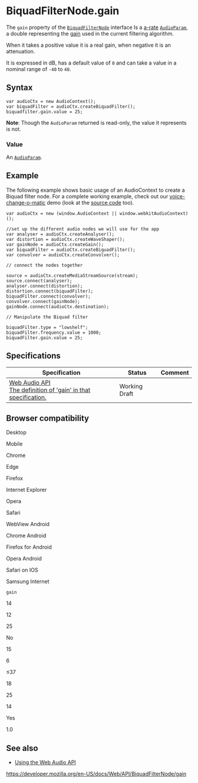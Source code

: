 # BiquadFilterNode.gain

The `gain` property of the [`BiquadFilterNode`](../biquadfilternode) interface Is a [a-rate](../audioparam#a-rate) [`AudioParam`](../audioparam), a double representing the [gain](https://en.wikipedia.org/wiki/Gain) used in the current filtering algorithm.

When it takes a positive value it is a real gain, when negative it is an attenuation.

It is expressed in dB, has a default value of `0` and can take a value in a nominal range of `-40` to `40`.

## Syntax

    var audioCtx = new AudioContext();
    var biquadFilter = audioCtx.createBiquadFilter();
    biquadfilter.gain.value = 25;

**Note**: Though the `AudioParam` returned is read-only, the value it represents is not.

### Value

An [`AudioParam`](../audioparam).

## Example

The following example shows basic usage of an AudioContext to create a Biquad filter node. For a complete working example, check out our [voice-change-o-matic](https://mdn.github.io/voice-change-o-matic/) demo (look at the [source code](https://github.com/mdn/voice-change-o-matic) too).

    var audioCtx = new (window.AudioContext || window.webkitAudioContext)();

    //set up the different audio nodes we will use for the app
    var analyser = audioCtx.createAnalyser();
    var distortion = audioCtx.createWaveShaper();
    var gainNode = audioCtx.createGain();
    var biquadFilter = audioCtx.createBiquadFilter();
    var convolver = audioCtx.createConvolver();

    // connect the nodes together

    source = audioCtx.createMediaStreamSource(stream);
    source.connect(analyser);
    analyser.connect(distortion);
    distortion.connect(biquadFilter);
    biquadFilter.connect(convolver);
    convolver.connect(gainNode);
    gainNode.connect(audioCtx.destination);

    // Manipulate the Biquad filter

    biquadFilter.type = "lowshelf";
    biquadFilter.frequency.value = 1000;
    biquadFilter.gain.value = 25;

## Specifications

<table><thead><tr class="header"><th>Specification</th><th>Status</th><th>Comment</th></tr></thead><tbody><tr class="odd"><td><a href="https://webaudio.github.io/web-audio-api/#dom-biquadfilternode-gain">Web Audio API<br />
<span class="small">The definition of 'gain' in that specification.</span></a></td><td><span class="spec-wd">Working Draft</span></td><td></td></tr></tbody></table>

## Browser compatibility

Desktop

Mobile

Chrome

Edge

Firefox

Internet Explorer

Opera

Safari

WebView Android

Chrome Android

Firefox for Android

Opera Android

Safari on IOS

Samsung Internet

`gain`

14

12

25

No

15

6

≤37

18

25

14

Yes

1.0

## See also

- [Using the Web Audio API](../web_audio_api/using_web_audio_api)

<a href="https://developer.mozilla.org/en-US/docs/Web/API/BiquadFilterNode/gain" class="_attribution-link">https://developer.mozilla.org/en-US/docs/Web/API/BiquadFilterNode/gain</a>
